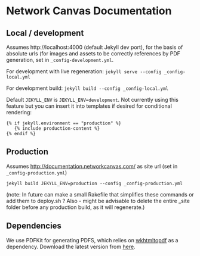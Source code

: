 # Network Canvas Documentation

## Local / development

Assumes http://localhost:4000 (default Jekyll dev port), for the basis of absolute urls (for images and assets to be correctly references by PDF generation, set in `_config-development.yml`.

For development with live regeneration:
`jekyll serve --config _config-local.yml`

For development build:
`jekyll build --config _config-local.yml`

Default `JEKYLL_ENV` is `JEKYLL_ENV=development`. Not currently using this feature but you can insert it into templates if desired for conditional rendering:

```
{% if jekyll.environment == "production" %}
   {% include production-content %}
{% endif %}
```

## Production

Assumes http://documentation.networkcanvas.com/ as site url (set in `_config-production.yml`)

`jekyll build JEKYLL_ENV=production --config _config-production.yml`

(note: In future can make a small Rakefile that simplifies these commands or add them to deploy.sh ? Also - might be advisable to delete the entire _site folder before any production build, as it will regenerate.)

## Dependencies

We use PDFKit for generating PDFS, which relies on  [wkhtmltopdf](https://wkhtmltopdf.org/) as a dependency. Download the latest version from [here](https://wkhtmltopdf.org/downloads.html).